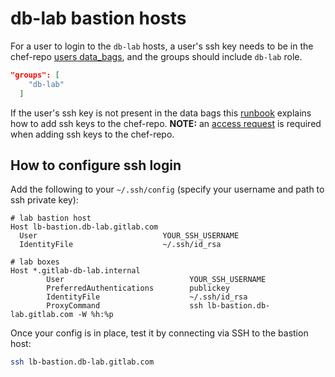 # db-lab bastion hosts

For a user to login to the `db-lab` hosts, a user's ssh key needs to be in the chef-repo [users data_bags](https://gitlab.com/gitlab-com/gl-infra/chef-repo/-/tree/master/data_bags/users?ref_type=heads), and the groups should include `db-lab` role.

```json
"groups": [
    "db-lab"
  ]
```

If the user's ssh key is not present in the data bags this [runbook](https://ops.gitlab.net/gitlab-com/gl-infra/chef-repo/-/blob/master/doc/user-administration.md#add-the-ssh-key-to-the-chef-repo) explains how to add ssh keys to the chef-repo.
**NOTE:** an [access request](https://gitlab.com/gitlab-com/team-member-epics/access-requests/-/issues/new?issuable_template=Individual_Bulk_Access_Request) is required when adding ssh keys to the chef-repo.

## How to configure ssh login

Add the following to your `~/.ssh/config` (specify your username and path to ssh private key):

```text
# lab bastion host
Host lb-bastion.db-lab.gitlab.com
  User                            YOUR_SSH_USERNAME
  IdentityFile                    ~/.ssh/id_rsa

# lab boxes
Host *.gitlab-db-lab.internal
        User                            YOUR_SSH_USERNAME
        PreferredAuthentications        publickey
        IdentityFile                    ~/.ssh/id_rsa
        ProxyCommand                    ssh lb-bastion.db-lab.gitlab.com -W %h:%p
```

Once your config is in place, test it by connecting via SSH to the bastion host:

```bash
ssh lb-bastion.db-lab.gitlab.com
```
